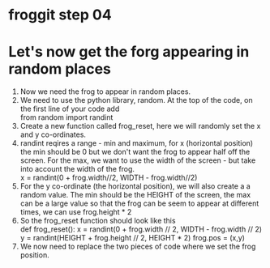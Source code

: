 # froggit step 04

# Let's now get the forg appearing in random places

1. Now we need the frog to appear in random places.  
2. We need to use the python library, random. At the top of the code, on the first line of your code add   
from random import randint
3. Create a new function called frog_reset, here we will randomly set the x and y co-ordinates.
4. randint reqires a range - min and maximum, for x (horizontal position) the min should be 0 but we don't want the frog to appear half off the screen. For the max, we want to use the width of the screen - but take into account the width of the frog.  
  x = randint(0 + frog.width//2, WIDTH - frog.width//2)
5. For the y co-ordinate (the horizontal position), we will also create a a random value. The min should be the HEIGHT of the screen, the max can be a large value so that the frog can be seem to appear at different times, we can use frog.height * 2
6. So the frog_reset function should look like this  
def frog_reset():
    x = randint(0 + frog.width // 2, WIDTH - frog.width // 2)
    y = randint(HEIGHT + frog.height // 2, HEIGHT * 2)
    frog.pos = (x,y)
7. We now need to replace the two pieces of code where we set the frog position.    



